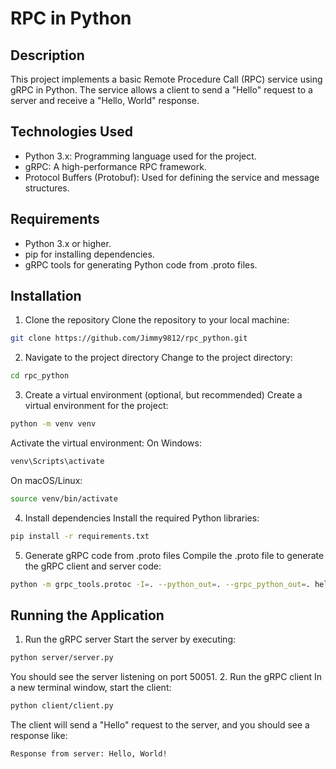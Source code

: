 # RPC in Python
## Description
This project implements a basic Remote Procedure Call (RPC) service using gRPC in Python. The service allows a client to send a "Hello" request to a server and receive a "Hello, World" response.

## Technologies Used
- Python 3.x: Programming language used for the project.
- gRPC: A high-performance RPC framework.
- Protocol Buffers (Protobuf): Used for defining the service and message structures.
## Requirements
- Python 3.x or higher.
- pip for installing dependencies.
- gRPC tools for generating Python code from .proto files.
## Installation
1. Clone the repository
Clone the repository to your local machine:
```bash
git clone https://github.com/Jimmy9812/rpc_python.git
```
2. Navigate to the project directory
Change to the project directory:
```bash
cd rpc_python
```
3. Create a virtual environment (optional, but recommended)
Create a virtual environment for the project:
```bash
python -m venv venv
```
Activate the virtual environment:
On Windows:
```bash
venv\Scripts\activate
```
On macOS/Linux:
```bash
source venv/bin/activate
```
4. Install dependencies
Install the required Python libraries:
```bash
pip install -r requirements.txt
```
5. Generate gRPC code from .proto files
Compile the .proto file to generate the gRPC client and server code:
```bash
python -m grpc_tools.protoc -I=. --python_out=. --grpc_python_out=. hello.proto
```
## Running the Application
1. Run the gRPC server
Start the server by executing:
```bash
python server/server.py
```
You should see the server listening on port 50051.
2. Run the gRPC client
In a new terminal window, start the client:
```bash
python client/client.py
```
The client will send a "Hello" request to the server, and you should see a response like:
```bash
Response from server: Hello, World!
```
